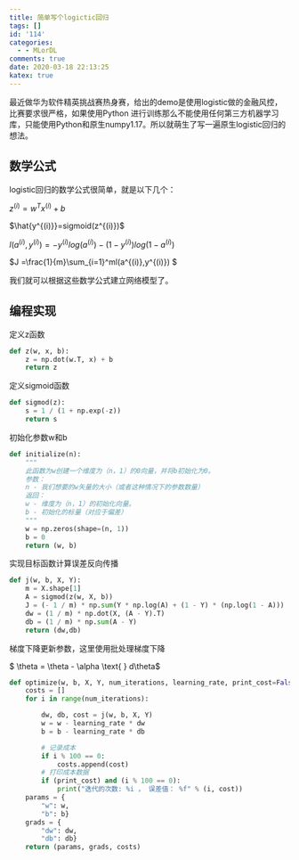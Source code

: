 ```yaml
---
title: 简单写个logictic回归
tags: []
id: '114'
categories:
  - - MLorDL
comments: true
date: 2020-03-18 22:13:25
katex: true
---
```


最近做华为软件精英挑战赛热身赛，给出的demo是使用logistic做的金融风控，比赛要求很严格，如果使用Python 进行训练那么不能使用任何第三方机器学习库，只能使用Python和原生numpy1.17。所以就萌生了写一遍原生logistic回归的想法。

## 数学公式

logistic回归的数学公式很简单，就是以下几个：

$z^{(i)}=w^Tx^{(i)}+b$

$\hat{y^{(i)}}=sigmoid(z^{(i)})$

$l(a^{(i)},y^{(i)}) =-y^{(i)}log(a^{(i)})-(1-y^{(i)})log(1-a^{(i)})$

$J =\frac{1}{m}\sum_{i=1}^ml(a^{(i)},y^{(i)}) $

我们就可以根据这些数学公式建立网络模型了。

## 编程实现

定义z函数

```python
def z(w, x, b):
    z = np.dot(w.T, x) + b
    return z
```

定义sigmoid函数

```python
def sigmod(z):
    s = 1 / (1 + np.exp(-z))
    return s
```

初始化参数w和b

```python
def initialize(n):
    """
    此函数为w创建一个维度为（n，1）的0向量，并将b初始化为0。
    参数：
    n - 我们想要的w矢量的大小（或者这种情况下的参数数量）
    返回：
    w - 维度为（n，1）的初始化向量。
    b - 初始化的标量（对应于偏差）
    """
    w = np.zeros(shape=(n, 1))
    b = 0
    return (w, b)
```

实现目标函数计算误差反向传播

```python
def j(w, b, X, Y):
    m = X.shape[1]
    A = sigmod(z(w, X, b))
    J = (- 1 / m) * np.sum(Y * np.log(A) + (1 - Y) * (np.log(1 - A)))
    dw = (1 / m) * np.dot(X, (A - Y).T)
    db = (1 / m) * np.sum(A - Y)
    return (dw,db)
```

梯度下降更新参数，这里使用批处理梯度下降

$ \theta = \theta - \alpha \text{ } d\theta$

```python
def optimize(w, b, X, Y, num_iterations, learning_rate, print_cost=False):
    costs = []
    for i in range(num_iterations):

        dw, db, cost = j(w, b, X, Y)
        w = w - learning_rate * dw
        b = b - learning_rate * db

        # 记录成本
        if i % 100 == 0:
            costs.append(cost)
        # 打印成本数据
        if (print_cost) and (i % 100 == 0):
            print("迭代的次数: %i ， 误差值： %f" % (i, cost))
    params = {
        "w": w,
        "b": b}
    grads = {
        "dw": dw,
        "db": db}
    return (params, grads, costs)
```
